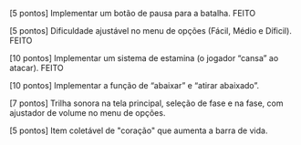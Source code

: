 [5 pontos] Implementar um botão de pausa para a batalha. FEITO

[5 pontos] Dificuldade ajustável no menu de opções (Fácil, Médio e Díficil). FEITO

[10 pontos] Implementar um sistema de estamina (o jogador “cansa” ao atacar). FEITO

[10 pontos] Implementar a função de “abaixar” e “atirar abaixado”.

[7 pontos] Trilha sonora na tela principal, seleção de fase e na fase, com ajustador de volume no menu de opções.

[5 pontos] Item coletável de "coração" que aumenta a barra de vida.
